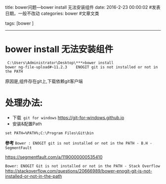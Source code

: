 title: bower问题—bower install 无法安装组件
date: 2016-2-23 00:00:02 #发表日期，一般不改动
categories:  bower  #文章文类

tags: [bower ]


---
# bower install 无法安装组件
```
 C:\Users\Administrator\Desktop\***>bower install
bower ng-file-upload#~11.2.3    ENOGIT git is not installed or not in the PATH 
```


原因是,组件存在git上,下载依赖git客户端



# 处理办法:
* 下载` git for windows` https://git-for-windows.github.io
* 安装&配置Path
```
set PATH=%PATH%;C:\Program Files\Git\bin

```


**参考**
`Bower : ENOGIT git is not installed or not in the PATH - B.H - SegmentFault`

https://segmentfault.com/a/1190000000535410


`Bower: ENOGIT Git is not installed or not in the PATH - Stack Overflow`
http://stackoverflow.com/questions/20666989/bower-enogit-git-is-not-installed-or-not-in-the-path


<!-- more -->
